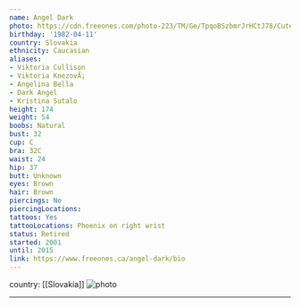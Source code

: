 ```yaml
---
name: Angel Dark
photo: https://cdn.freeones.com/photo-223/TM/Ge/TpqoBSzbmrJrHCtJ78/Cute-Angel-Dark-poses-in-a-FreeOnes-Bikini-looking-Hot_001_teaser.jpg?c=1569517433
birthday: '1982-04-11'
country: Slovakia
ethnicity: Caucasian
aliases:
- Viktoria Cullison
- Viktoria KnezovÃ¡
- Angelina Bella
- Dark Angel
- Kristina Sutalo
height: 174
weight: 54
boobs: Natural
bust: 32
cup: C
bra: 32C
waist: 24
hip: 37
butt: Unknown
eyes: Brown
hair: Brown
piercings: No
piercingLocations:
tattoos: Yes
tattooLocations: Phoenix on right wrist
status: Retired
started: 2001
until: 2015
link: https://www.freeones.ca/angel-dark/bio
---
```

country: [[Slovakia]]
![photo](https://cdn.freeones.com/photo-223/TM/Ge/TpqoBSzbmrJrHCtJ78/Cute-Angel-Dark-poses-in-a-FreeOnes-Bikini-looking-Hot_001_teaser.jpg?c=1569517433)
***

